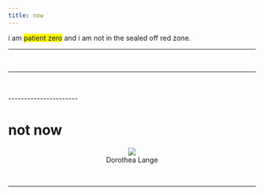 ```yaml
---
title: now
---
```

i am <span style="background-color: yellow">patient zero</span> and i am not in the sealed off red zone.

----------------------

<p>
  &nbsp;
</p>



----------------------



<p>
  &nbsp;
</p>
----------------------

# not now

<center><img src="http://johannesk.com.s3.amazonaws.com/2020/img/Dorothea-Lange.png"></center>

<center>Dorothea Lange</center>  <p>
  &nbsp;
</p>

----------------------

<p>
  &nbsp;
</p>








